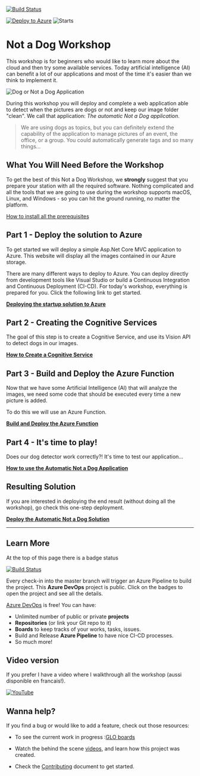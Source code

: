 [![Build Status](https://dev.azure.com/cloud5mins/Not-a-Dog-Workshop/_apis/build/status/FBoucher.Not-a-Dog-Workshop?branchName=master&?WT.mc_id=tohack-github-frbouche)](https://dev.azure.com/cloud5mins/Not-a-Dog-Workshop/_build/latest?definitionId=22&branchName=master)

[![Deploy to Azure](https://img.shields.io/badge/Deploy%20To-Azure-blue?logo=microsoft-azure)](https://portal.azure.com/#create/Microsoft.Template/uri/https%3A%2F%2Fraw.githubusercontent.com%2FFBoucher%2FNot-a-Dog-Workshop%2Fmaster%2Fdeployment%2FdeployAzure.json?WT.mc_id=cloud5mins-github-frbouche)    ![Starts](https://img.shields.io/badge/dynamic/json?url=http://api.github.com/repos/fboucher/Not-a-Dog-Workshop&label=Stars&query=$.stargazers_count&color=blue)

# Not a Dog Workshop

This workshop is for beginners who would like to learn more about the cloud and then try some available services. Today artificial intelligence (AI) can benefit a lot of our applications and most of the time it's easier than we think to implement it.

![Dog or Not a Dog Application](medias/workshopHeader.png)

During this workshop you will deploy and complete a web application able to detect when the pictures are dogs or not and keep our image folder "clean". We call that application: *The automatic Not a Dog application*.

> We are using dogs as topics, but you can definitely extend the capability of the application to manage pictures of an event, the office, or a group. You could automatically generate tags and so many things...

## What You Will Need Before the Workshop

To get the best of this Not a Dog Workshop, we **strongly** suggest that you prepare your station with all the required software. Nothing complicated and all the tools that we are going to use during the workshop supports macOS, Linux, and Windows - so you can hit the ground running, no matter the platform.

[How to install all the prerequisites](workshop-prerequisites.md)

## Part 1 - Deploy the solution to Azure

To get started we will deploy a simple Asp.Net Core MVC application to Azure. This website will display all the images contained in our Azure storage.

There are many different ways to deploy to Azure. You can deploy directly from development tools like Visual Studio or build a Continuous Integration and Continuous Deployment (CI-CD).  For today's workshop, everything is prepared for you. Click the following link to get started.

**[Deploying the startup solution to Azure](Part1-Deploying-the-startupSolution.md)**

## Part 2 - Creating the Cognitive Services

The goal of this step is to create a Cognitive Service, and use its Vision API to detect dogs in our images.

**[How to Create a Cognitive Service](Part2-Create-an-Cognitive-Services.md)**

## Part 3 - Build and Deploy the Azure Function

Now that we have some Artificial Intelligence (AI) that will analyze the images, we need some code that should be executed every time a new picture is added.

To do this we will use an Azure Function.

**[Build and Deploy the Azure Function](Part3-Build-and-Deploy-The-Azure-Function.md)**

## Part 4 - It's time to play!

Does our dog detector work correctly?! It's time to test our application...

**[How to use the Automatic Not a Dog Application](Part4-Its-time-to-play.md)**


## Resulting Solution

If you are interested in deploying the end result (without doing all the workshop), go check this one-step deployment. 

**[Deploy the Automatic Not a Dog Solution](final/readme.md)**


---

## Learn More

At the top of this page there is a badge status

[![Build Status](https://dev.azure.com/cloud5mins/Not-a-Dog-Workshop/_apis/build/status/FBoucher.Not-a-Dog-Workshop?branchName=master&?WT.mc_id=tohack-github-frbouche)](https://dev.azure.com/cloud5mins/Not-a-Dog-Workshop/_build/latest?definitionId=22&branchName=master)

Every check-in into the master branch will trigger an Azure Pipeline to build the project. This **Azure DevOps** project is public. Click on the badges to open the project and see all the details.

[Azure DevOps](https://azure.microsoft.com/en-ca/services/devops/?WT.mc_id=tohack-github-frbouche) is free! You can have:

- Unlimited number of public or private **projects**
- **Repositories** (or link your Git repo to it)
- **Boards** to keep tracks of your works, tasks, issues.
- Build and Release **Azure Pipeline** to have nice CI-CD processes.
- So much more!

## Video version

If you prefer I have a video where I walkthrough all the workshop (aussi disponible en francais!).

[![YouTube](/medias/YouTubeThubnail.png)](https://youtu.be/ic-eP-gtFSo)

## Wanna help?

If you find a bug or would like to add a feature, check out those resources:

- To see the current work in progress :[GLO boards](https://app.gitkraken.com/glo/board/XQPiybIcWAAP_ToG)

- Watch the behind the scene [videos](https://github.com/FBoucher/stream-projects#not-a-dog-workshop), and learn how this project was created.

- Check the [Contributing](CONTRIBUTING.md) document to get started.
